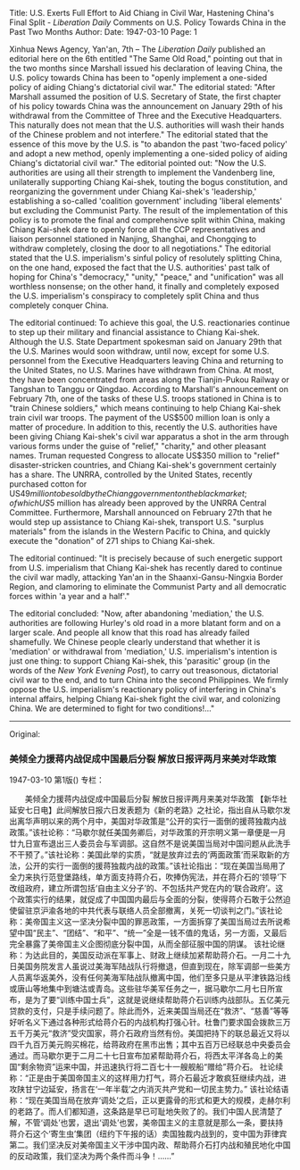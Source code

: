 Title: U.S. Exerts Full Effort to Aid Chiang in Civil War, Hastening China's Final Split - *Liberation Daily* Comments on U.S. Policy Towards China in the Past Two Months
Author:
Date: 1947-03-10
Page: 1

Xinhua News Agency, Yan'an, 7th – The *Liberation Daily* published an editorial here on the 6th entitled "The Same Old Road," pointing out that in the two months since Marshall issued his declaration of leaving China, the U.S. policy towards China has been to "openly implement a one-sided policy of aiding Chiang's dictatorial civil war." The editorial stated: "After Marshall assumed the position of U.S. Secretary of State, the first chapter of his policy towards China was the announcement on January 29th of his withdrawal from the Committee of Three and the Executive Headquarters. This naturally does not mean that the U.S. authorities will wash their hands of the Chinese problem and not interfere." The editorial stated that the essence of this move by the U.S. is "to abandon the past 'two-faced policy' and adopt a new method, openly implementing a one-sided policy of aiding Chiang's dictatorial civil war." The editorial pointed out: "Now the U.S. authorities are using all their strength to implement the Vandenberg line, unilaterally supporting Chiang Kai-shek, touting the bogus constitution, and reorganizing the government under Chiang Kai-shek's 'leadership,' establishing a so-called 'coalition government' including 'liberal elements' but excluding the Communist Party. The result of the implementation of this policy is to promote the final and comprehensive split within China, making Chiang Kai-shek dare to openly force all the CCP representatives and liaison personnel stationed in Nanjing, Shanghai, and Chongqing to withdraw completely, closing the door to all negotiations." The editorial stated that the U.S. imperialism's sinful policy of resolutely splitting China, on the one hand, exposed the fact that the U.S. authorities' past talk of hoping for China's "democracy," "unity," "peace," and "unification" was all worthless nonsense; on the other hand, it finally and completely exposed the U.S. imperialism's conspiracy to completely split China and thus completely conquer China.

The editorial continued: To achieve this goal, the U.S. reactionaries continue to step up their military and financial assistance to Chiang Kai-shek. Although the U.S. State Department spokesman said on January 29th that the U.S. Marines would soon withdraw, until now, except for some U.S. personnel from the Executive Headquarters leaving China and returning to the United States, no U.S. Marines have withdrawn from China. At most, they have been concentrated from areas along the Tianjin-Pukou Railway or Tangshan to Tanggu or Qingdao. According to Marshall's announcement on February 7th, one of the tasks of these U.S. troops stationed in China is to "train Chinese soldiers," which means continuing to help Chiang Kai-shek train civil war troops. The payment of the US$500 million loan is only a matter of procedure. In addition to this, recently the U.S. authorities have been giving Chiang Kai-shek's civil war apparatus a shot in the arm through various forms under the guise of "relief," "charity," and other pleasant names. Truman requested Congress to allocate US$350 million to "relief" disaster-stricken countries, and Chiang Kai-shek's government certainly has a share. The UNRRA, controlled by the United States, recently purchased cotton for US$49 million to be sold by the Chiang government on the black market; of which US$5 million has already been approved by the UNRRA Central Committee. Furthermore, Marshall announced on February 27th that he would step up assistance to Chiang Kai-shek, transport U.S. "surplus materials" from the islands in the Western Pacific to China, and quickly execute the "donation" of 271 ships to Chiang Kai-shek.

The editorial continued: "It is precisely because of such energetic support from U.S. imperialism that Chiang Kai-shek has recently dared to continue the civil war madly, attacking Yan'an in the Shaanxi-Gansu-Ningxia Border Region, and clamoring to eliminate the Communist Party and all democratic forces within 'a year and a half'."

The editorial concluded: "Now, after abandoning 'mediation,' the U.S. authorities are following Hurley's old road in a more blatant form and on a larger scale. And people all know that this road has already failed shamefully. We Chinese people clearly understand that whether it is 'mediation' or withdrawal from 'mediation,' U.S. imperialism's intention is just one thing: to support Chiang Kai-shek, this 'parasitic' group (in the words of the *New York Evening Post*), to carry out treasonous, dictatorial civil war to the end, and to turn China into the second Philippines. We firmly oppose the U.S. imperialism's reactionary policy of interfering in China's internal affairs, helping Chiang Kai-shek fight the civil war, and colonizing China. We are determined to fight for two conditions!..."



<hr /> 

Original: 


### 美倾全力援蒋内战促成中国最后分裂  解放日报评两月来美对华政策

1947-03-10
第1版()
专栏：

　　美倾全力援蒋内战促成中国最后分裂
    解放日报评两月来美对华政策
    【新华社延安七日电】此间解放日报六日发表题为《新的老路》之社论，指出自从马歇尔发出离华声明以来的两个月中，美国对华政策是“公开的实行一面倒的援蒋独裁内战政策。”该社论称：“马歇尔就任美国务卿后，对华政策的开宗明义第一章便是一月廿九日宣布退出三人委员会与军调部。这自然不是说美国当局对中国问题从此洗手不干预了。”该社论称：美国此举的实质，“就是放弃过去的‘两面政策’而采取新的方法，公开的实行一面倒的援蒋独裁内战的政策。”该社论指出：“现在美国当局用了全力来执行范登堡路线，单方面支持蒋介石，吹捧伪宪法，并在蒋介石的‘领导’下改组政府，建立所谓包括‘自由主义分子’的、不包括共产党在内的‘联合政府’。这个政策实行的结果，就促成了中国国内最后与全面的分裂，使得蒋介石敢于公然迫使留驻京沪渝各地的中共代表与联络人员全部撤离，关死一切谈判之门。”该社论称：美帝国主义这一坚决分裂中国的罪恶政策，一方面拆穿了美国当局过去所说希望中国“民主”、“团结”、“和平”、“统一”全是一钱不值的鬼话，另一方面，又最后完全暴露了美帝国主义企图彻底分裂中国，从而全部征服中国的阴谋。
    该社论继称：为达此目的，美国反动派在军事上、财政上继续加紧帮助蒋介石。一月二十九日美国务院发言人虽说过美海军陆战队行将撤退，但直到现在，除军调部一些美方人员离华返美外，没有任何美海军陆战队撤离中国，他们至多只是从平津铁路沿线或唐山等地集中到塘沽或青岛。这些驻华美军任务之一，据马歇尔二月七日所宣布，是为了要“训练中国士兵”，这就是说继续帮助蒋介石训练内战部队。五亿美元贷款的支付，只是手续问题了。除此而外，近来美国当局还在“救济”、“慈善”等等好听名义下通过各种形式给蒋介石的内战机构打强心针。杜鲁门要求国会拨款三万五千万美元“救济”受灾国家，蒋介石政府当然有份。美国把持下的联总最近又将以四千九百万美元购买棉花，给蒋政府在黑市出售；其中五百万已经联总中央委员会通过。而马歇尔更于二月二十七日宣布加紧帮助蒋介石，将西太平洋各岛上的美国“剩余物资”运来中国，并迅速执行将二百七十一艘舰船“赠给”蒋介石。
    社论续称：“正是由于美国帝国主义的这样用力打气，蒋介石最近才敢疯狂继续内战，进攻陕甘宁边延安，扬言在‘一年半载’之内消灭共产党和一切民主势力。”
    该社论结语称：“现在美国当局在放弃‘调处’之后，正以更露骨的形式和更大的规模，走赫尔利的老路了。而人们都知道，这条路是早已可耻地失败了的。我们中国人民清楚了解，不管‘调处’也罢，退出‘调处’也罢，美帝国主义的主意就是那么一条，要扶持蒋介石这个‘寄生虫’集团（纽约下午报的话）卖国独裁内战到的，变中国为菲律宾第二。我们坚决反对美帝国主义干涉中国内政、帮助蒋介石打内战和殖民地化中国的反动政策，我们坚决为两个条件而斗争！……”
